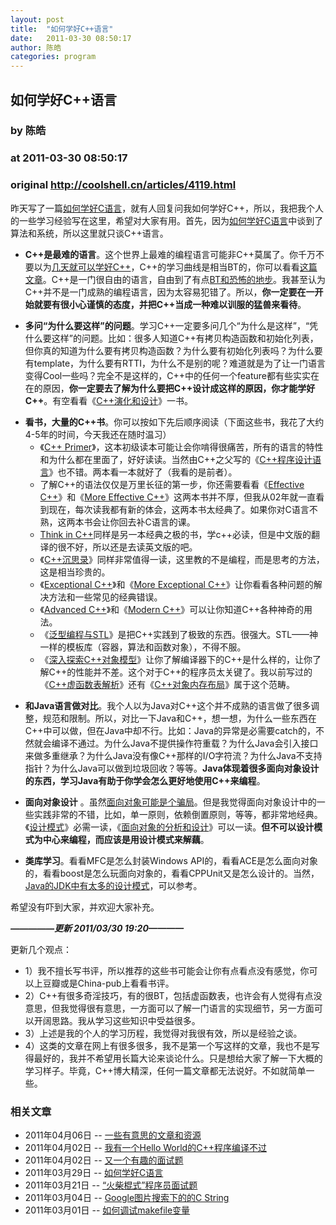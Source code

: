 ```yaml
---
layout: post
title:  "如何学好C++语言"
date:   2011-03-30 08:50:17
author: 陈皓
categories: program
---
```


## 如何学好C++语言
### by 陈皓
### at 2011-03-30 08:50:17
### original <http://coolshell.cn/articles/4119.html>

<p>昨天写了一篇<a title="如何学好C语言" href="http://coolshell.cn/articles/4102.html">如何学好C语言</a>，就有人回复问我如何学好C++，所以，我把我个人的一些学习经验写在这里，希望对大家有用。首先，因为<a title="如何学好C语言" href="http://coolshell.cn/articles/4102.html">如何学好C语言</a>中谈到了算法和系统，所以这里就只谈C++语言。</p>
<ul>
<li><strong>C++是最难的语言</strong>。这个世界上最难的编程语言可能非C++莫属了。你千万不要以为<a title="“21天教你学会C++”" href="http://coolshell.cn/articles/2250.html">几天就可以学好C++</a>，C++的学习曲线是相当BT的，你可以看看<a title="C++ 程序员自信心曲线图" href="http://coolshell.cn/articles/2287.html">这篇文章</a>。C++是一门很自由的语言，自由到了有点<a title="恐怖的C++语言" href="http://coolshell.cn/articles/1724.html">BT和恐怖的地步</a>。我甚至认为C++并不是一门成熟的编程语言，因为太容易犯错了。所以，<strong>你一定要在一开始就要有很小心谨慎的态度，并把C++当成一种难以训服的猛兽来看待</strong>。</li>
</ul>
<ul>
<li><strong>多问“为什么要这样”的问题</strong>。学习C++一定要多问几个“为什么是这样”，“凭什么要这样”的问题。比如：很多人知道C++有拷贝构造函数和初始化列表，但你真的知道为什么要有拷贝构造函数？为什么要有初始化列表吗？为什么要有template，为什么要有RTTI，为什么不是别的呢？难道就是为了让一门语言变得Cool一些吗？完全不是这样的，C++中的任何一个feature都有些实实在在的原因，<strong>你一定要去了解为什么要把C++设计成这样的原因，你才能学好C++</strong>。有空看看《<a href="http://product.china-pub.com/5217">C++演化和设计</a>》一书。</li>
</ul>
<p><span></span></p>
<ul>
<li><strong>看书，大量的C++书</strong>。你可以按如下先后顺序阅读（下面这些书，我花了大约4-5年的时间，今天我还在随时温习）
<ul>
<li>《<a href="http://product.china-pub.com/28767">C++ Primer</a>》，这本初级读本可能让会你啃得很痛苦，所有的语言的特性和为什么都在里面了，好好读读。当然由C++之父写的《<a href="http://product.china-pub.com/196448">C++程序设计语言</a>》也不错。两本看一本就好了（我看的是前者）。</li>
<li>了解C++的语法仅仅是万里长征的第一步，你还需要看看《<a href="http://product.china-pub.com/197414">Effective C++</a>》和《<a href="http://product.china-pub.com/197665">More Effective C++</a>》这两本书并不厚，但我从02年就一直看到现在，每次读我都有新的体会，这两本书太经典了。如果你对C语言不熟，这两本书会让你回去补C语言的课。</li>
<li><a href="http://product.china-pub.com/4801">Think in C++</a>同样是另一本经典之极的书，学c++必读，但是中文版的翻译的很不好，所以还是去读英文版的吧。</li>
<li>《<a href="http://product.china-pub.com/38130&amp;ref=browse">C++沉思录</a>》同样非常值得一读，这里教的不是编程，而是思考的方法，这是相当珍贵的。</li>
<li>《<a href="http://product.china-pub.com/33333">Exceptional C++</a>》和《<a href="http://product.china-pub.com/197666">More Exceptional C++</a>》让你看看各种问题的解决方法和一些常见的经典错误。</li>
<li>《<a href="http://product.china-pub.com/16697">Advanced C++</a>》和《<a href="http://product.china-pub.com/9700">Modern C++</a>》可以让你知道C++各种神奇的用法。</li>
<li>《<a href="http://product.china-pub.com/9864">泛型编程与STL</a>》是把C++实践到了极致的东西。很强大。STL——神一样的模板库（容器，算法和函数对象），不得不服。</li>
<li>《<a href="http://www.china-pub.com/3290&amp;ref=browse">深入探索C++对象模型</a>》让你了解编译器下的C++是什么样的，让你了解C++的性能并不差。这个对于C++的程序员太关键了。我以前写过的《<a href="http://blog.csdn.net/haoel/archive/2007/12/18/1948051.aspx">C++虚函数表解析</a>》还有《<a href="http://blog.csdn.net/haoel/archive/2008/10/15/3081328.aspx">C++对象内存布局</a>》属于这个范畴。</li>
</ul>
</li>
</ul>
<ul>
<li><strong>和Java语言做对比</strong>。我个人以为Java对C++这个并不成熟的语言做了很多调整，规范和限制。所以，对比一下Java和C++，想一想，为什么一些东西在C++中可以做，但在Java中却不行。比如：Java的异常是必需要catch的，不然就会编译不通过。为什么Java不提供操作符重载？为什么Java会引入接口来做多重继承？为什么Java没有像C++那样的I/O字符流？为什么Java不支持指针？为什么Java可以做到垃圾回收？等等。<strong>Java体现着很多面向对象设计的东西，学习Java有助于你学会怎么更好地使用C++来编程</strong>。</li>
</ul>
<ul>
<li><strong>面向对象设计</strong> 。虽然<a title="面向对象是个骗局？！" href="http://coolshell.cn/articles/3036.html">面向对象可能是个骗局</a>。但是我觉得面向对象设计中的一些实践非常的不错，比如，单一原则，依赖倒置原则，等等，都非常地经典。《<a href="http://product.china-pub.com/25961">设计模式</a>》必需一读，《<a href="http://product.china-pub.com/47106">面向对象的分析和设计</a>》可以一读。<strong>但不可以设计模式为中心来编程，而应该是用设计模式来解藕</strong>。</li>
</ul>
<ul>
<li><strong>类库学习</strong>。看看MFC是怎么封装Windows API的，看看ACE是怎么面向对象的，看看boost是怎么玩面向对象的，看看CPPUnit又是怎么设计的。当然，<a title="JDK里的设计模式" href="http://coolshell.cn/articles/3320.html">Java的JDK中有太多的设计模式</a>，可以参考。</li>
</ul>
<p>希望没有吓到大家，并欢迎大家补充。</p>
<p><em><strong>—————更新 2011/03/30 19:20————</strong></em></p>
<p>更新几个观点：</p>
<ul>
<li>1）我不擅长写书评，所以推荐的这些书可能会让你有点看点没有感觉，你可以上豆瓣或是China-pub上看看书评。</li>
<li>2）C++有很多奇淫技巧，有的很BT，包括虚函数表，也许会有人觉得有点没意思，但我觉得很有意思，一方面可以了解一门语言的实现细节，另一方面可以开阔思路。我从学习这些知识中受益很多。</li>
<li>3）上述是我的个人的学习历程，我觉得对我很有效，所以是经验之谈。</li>
<li>4）这类的文章在网上有很多很多，我不是第一个写这样的文章，我也不是写得最好的，我并不希望用长篇大论来谈论什么。只是想给大家了解一下大概的学习样子。毕竟，C++博大精深，任何一篇文章都无法说好。不如就简单一些。</li>
</ul>
<h3>相关文章</h3><ul><li>2011年04月06日 -- <a href="http://coolshell.cn/articles/4220.html" title="一些有意思的文章和资源">一些有意思的文章和资源</a></li><li>2011年04月02日 -- <a href="http://coolshell.cn/articles/4170.html" title="我有一个Hello World的C++程序编译不过">我有一个Hello World的C++程序编译不过</a></li><li>2011年04月02日 -- <a href="http://coolshell.cn/articles/4162.html" title="又一个有趣的面试题">又一个有趣的面试题</a></li><li>2011年03月29日 -- <a href="http://coolshell.cn/articles/4102.html" title="如何学好C语言">如何学好C语言</a></li><li>2011年03月21日 -- <a href="http://coolshell.cn/articles/3961.html" title="“火柴棍式”程序员面试题">“火柴棍式”程序员面试题</a></li><li>2011年03月04日 -- <a href="http://coolshell.cn/articles/3806.html" title="Google图片搜索下的的C String">Google图片搜索下的的C String</a></li><li>2011年03月01日 -- <a href="http://coolshell.cn/articles/3790.html" title="如何调试makefile变量">如何调试makefile变量</a></li></ul>
